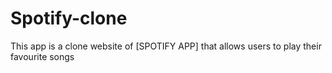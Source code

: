 # Spotify-clone
This app is a clone website of [SPOTIFY APP] that allows users to play their favourite songs 
